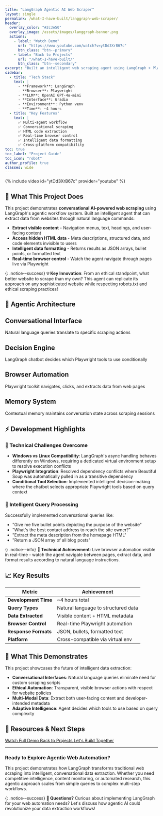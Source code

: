 ```yaml
---
title: "LangGraph Agentic AI Web Scraper"
layout: single
permalink: /what-I-have-built/langgraph-web-scraper/
header:
  overlay_color: "#2c3e50"
  overlay_image: /assets/images/langgraph-banner.png
  actions:
    - label: "Watch Demo"
      url: "https://www.youtube.com/watch?v=ytDd3XrB67c"
      btn_class: "btn--primary"
    - label: "Back to Projects"
      url: "/what-I-have-built/"
      btn_class: "btn--secondary"
excerpt: "Built an intelligent web scraping agent using LangGraph + Playwright that extracts both visible content and hidden HTML data through conversational AI - ethical scraping at its finest!"
sidebar:
  - title: "Tech Stack"
    text: |
      - **Framework**: LangGraph
      - **Browser**: Playwright
      - **LLM**: OpenAI GPT-4o-mini
      - **Interface**: Gradio
      - **Environment**: Python venv
      - **Time**: ~4 hours
  - title: "Key Features"
    text: |
      ✅ Multi-agent workflow  
      ✅ Conversational scraping  
      ✅ HTML code extraction  
      ✅ Real-time browser control  
      ✅ Intelligent data formatting  
      ✅ Cross-platform compatibility
toc: true
toc_label: "Project Guide"
toc_icon: "robot"
author_profile: true
classes: wide
---
```


{% include video id="ytDd3XrB67c" provider="youtube" %}

## 🤖 What This Project Does

This project demonstrates **conversational AI-powered web scraping** using LangGraph's agentic workflow system. Built an intelligent agent that can extract data from websites through natural language commands:

- **Extract visible content** - Navigation menus, text, headings, and user-facing content
- **Access hidden HTML data** - Meta descriptions, structured data, and code elements invisible to users  
- **Intelligent data formatting** - Returns results as JSON arrays, bullet points, or formatted text
- **Real-time browser control** - Watch the agent navigate through pages live via Playwright

{: .notice--success}
**💡 Key Innovation**: From an ethical standpoint, what better website to scrape than my own? This agent can replicate its approach on any sophisticated website while respecting robots.txt and ethical scraping practices!

## 🧠 Agentic Architecture

<div class="feature__wrapper">
  <div class="feature__item">
    <div class="archive__item">
      <div class="archive__item-teaser">
        <i class="fas fa-comments fa-2x" style="color: #3498db;"></i>
      </div>
      <div class="archive__item-body">
        <h2 class="archive__item-title">Conversational Interface</h2>
        <div class="archive__item-excerpt">
          <p>Natural language queries translate to specific scraping actions</p>
        </div>
      </div>
    </div>
  </div>

  <div class="feature__item">
    <div class="archive__item">
      <div class="archive__item-teaser">
        <i class="fas fa-brain fa-2x" style="color: #e74c3c;"></i>
      </div>
      <div class="archive__item-body">
        <h2 class="archive__item-title">Decision Engine</h2>
        <div class="archive__item-excerpt">
          <p>LangGraph chatbot decides which Playwright tools to use conditionally</p>
        </div>
      </div>
    </div>
  </div>

  <div class="feature__item">
    <div class="archive__item">
      <div class="archive__item-teaser">
        <i class="fas fa-globe fa-2x" style="color: #f39c12;"></i>
      </div>
      <div class="archive__item-body">
        <h2 class="archive__item-title">Browser Automation</h2>
        <div class="archive__item-excerpt">
          <p>Playwright toolkit navigates, clicks, and extracts data from web pages</p>
        </div>
      </div>
    </div>
  </div>

  <div class="feature__item">
    <div class="archive__item">
      <div class="archive__item-teaser">
        <i class="fas fa-memory fa-2x" style="color: #27ae60;"></i>
      </div>
      <div class="archive__item-body">
        <h2 class="archive__item-title">Memory System</h2>
        <div class="archive__item-excerpt">
          <p>Contextual memory maintains conversation state across scraping sessions</p>
        </div>
      </div>
    </div>
  </div>
</div>

## ⚡ Development Highlights

### 🔧 Technical Challenges Overcome
- **Windows vs Linux Compatibility**: LangGraph's async handling behaves differently on Windows, requiring a dedicated virtual environment setup to resolve execution conflicts
- **Playwright Integration**: Resolved dependency conflicts where Beautiful Soup was automatically pulled in as a transitive dependency
- **Conditional Tool Selection**: Implemented intelligent decision-making where the chatbot selects appropriate Playwright tools based on query context

### 🎯 Intelligent Query Processing
Successfully implemented conversational queries like:
- "Give me five bullet points depicting the purpose of the website"
- "What's the best contact address to reach the site owner?"
- "Extract the meta description from the homepage HTML"
- "Return a JSON array of all blog posts"

{: .notice--info}
**🔧 Technical Achievement**: Live browser automation visible in real-time - watch the agent navigate between pages, extract data, and format results according to natural language instructions.

## 📈 Key Results

| Metric | Achievement |
|--------|-------------|
| **Development Time** | ~4 hours total |
| **Query Types** | Natural language to structured data |
| **Data Extracted** | Visible content + HTML metadata |
| **Browser Control** | Real-time Playwright automation |
| **Response Formats** | JSON, bullets, formatted text |
| **Platform** | Cross-compatible via virtual env |

## 🚀 What This Demonstrates

This project showcases the future of intelligent data extraction:

- **Conversational Interfaces**: Natural language queries eliminate need for custom scraping scripts
- **Ethical Automation**: Transparent, visible browser actions with respect for website policies
- **Multi-Modal Data**: Extract both user-facing content and developer-intended metadata
- **Adaptive Intelligence**: Agent decides which tools to use based on query complexity

## 🔗 Resources & Next Steps

<div class="btn-group">
  <a href="https://www.youtube.com/watch?v=ytDd3XrB67c" class="btn btn--primary btn--large">
    <i class="fab fa-youtube"></i> Watch Full Demo
  </a>
  <a href="/what-I-have-built/" class="btn btn--secondary btn--large">
    <i class="fas fa-arrow-left"></i> Back to Projects
  </a>
  <a href="/contact/" class="btn btn--info btn--large">
    <i class="fas fa-envelope"></i> Let's Build Together
  </a>
</div>

---

### Ready to Explore Agentic Web Automation?

This project demonstrates how LangGraph transforms traditional web scraping into intelligent, conversational data extraction. Whether you need competitive intelligence, content monitoring, or automated research, this agentic approach scales from simple queries to complex multi-step workflows.

{: .notice--success}
**💬 Questions?** Curious about implementing LangGraph for your web automation needs? Let's discuss how agentic AI could revolutionize your data extraction workflows!